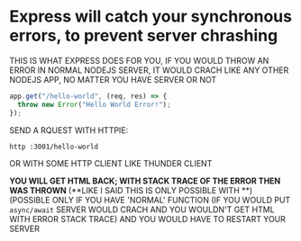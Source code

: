 # Express will catch your synchronous errors, to prevent server chrashing

THIS IS WHAT EXPRESS DOES FOR YOU, IF YOU WOULD THROW AN ERROR IN NORMAL NODEJS SERVER, IT WOULD CRACH LIKE ANY OTHER NODEJS APP, NO MATTER YOU HAVE SERVER OR NOT

```ts
app.get("/hello-world", (req, res) => {
  throw new Error("Hello World Error!");
});
```

SEND A RQUEST WITH HTTPIE:

```
http :3001/hello-world
```

OR WITH SOME HTTP CLIENT LIKE THUNDER CLIENT

**YOU WILL GET HTML BACK; WITH STACK TRACE OF THE ERROR THEN WAS THROWN** (**LIKE I SAID THIS IS ONLY POSSIBLE WITH **)
(POSSIBLE ONLY IF YOU HAVE 'NORMAL' FUNCTION (IF YOU WOULD PUT `async/await` SERVER WOULD CRACH AND YOU WOULDN'T GET HTML WITH ERROR STACK TRACE) AND YOU WOULD HAVE TO RESTART YOUR SERVER